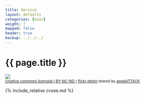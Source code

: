 ```yaml
---
title: Service
layout: defaults
categories: [main]
weight: 7
mapped: false
header: true
backup: ../../../
---
```


# {{ page.title }}

<a title="Newcastle Graffiti & Train Swish (2011)" href="http://flickr.com/photos/andyproctor/6389470529"><img class="img-responsive-tight" src="http://farm7.static.flickr.com/6215/6389470529_f5cf5d6529_z.jpg" /></a><br /><small><a href="http://creativecommons.org/licenses/by-nc-nd/2.0/">creative commons licensed ( BY-NC-ND )</a> <a title="Newcastle Graffiti & Train Swish (2011)" href="http://flickr.com/photos/andyproctor/6389470529">flickr photo</a> shared by <a href="http://flickr.com/people/andyproctor">apwbATTACK</a></small>

{% include_relative cvsee.md %}

